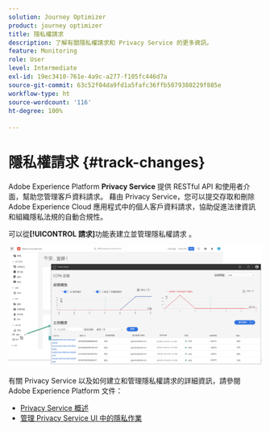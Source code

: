 ```yaml
---
solution: Journey Optimizer
product: journey optimizer
title: 隱私權請求
description: 了解有關隱私權請求和 Privacy Service 的更多資訊。
feature: Monitoring
role: User
level: Intermediate
exl-id: 19ec3410-761e-4a9c-a277-f105fc446d7a
source-git-commit: 63c52f04da9fd1a5fafc36ffb5079380229f885e
workflow-type: ht
source-wordcount: '116'
ht-degree: 100%

---
```


# 隱私權請求 {#track-changes}

Adobe Experience Platform **Privacy Service** 提供 RESTful API 和使用者介面，幫助您管理客戶資料請求。 藉由 Privacy Service，您可以提交存取和刪除 Adobe Experience Cloud 應用程式中的個人客戶資料請求，協助促進法律資訊和組織隱私法規的自動合規性。

可以從&#x200B;**[!UICONTROL 請求]**&#x200B;功能表建立並管理隱私權請求 。

![](assets/requests.png)

有關 Privacy Service 以及如何建立和管理隱私權請求的詳細資訊，請參閱 Adobe Experience Platform 文件：

* [Privacy Service 概述](https://experienceleague.adobe.com/docs/experience-platform/privacy/home.html?lang=zh-Hant)
* [管理 Privacy Service UI 中的隱私作業](https://experienceleague.adobe.com/docs/experience-platform/privacy/ui/user-guide.html?lang=zh-Hant)
